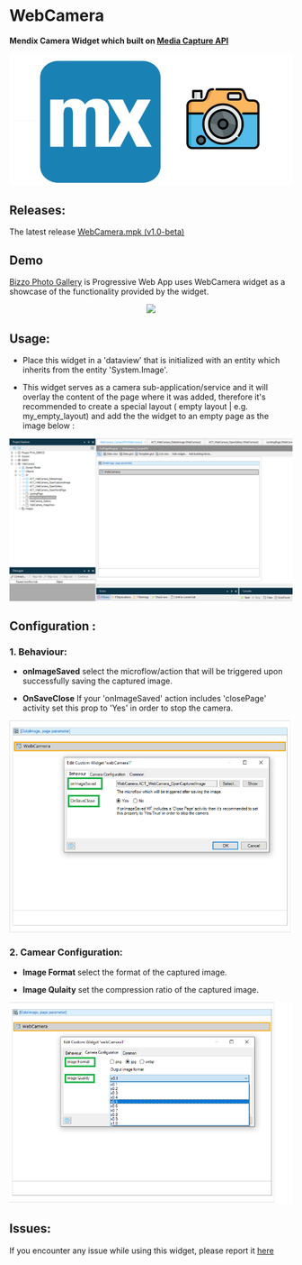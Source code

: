 # WebCamera
**Mendix Camera Widget which built on [Media Capture API](https://developer.mozilla.org/en-US/docs/Web/API/Media_Streams_API)**

<p align="center">
 <img src="/mx-camera.png" />       
</p>

## Releases:
The latest release [WebCamera.mpk (v1.0-beta)](https://github.com/bizzomate/WebCamera/releases)

## Demo
[Bizzo Photo Gallery](https://pwademo2.mxapps.io/) is Progressive Web App uses WebCamera widget as a showcase of the functionality provided by the widget.

<p align="center">
<img src="https://github.com/bizzomate/WebCamera/blob/master/bizzo-photo-gallery.gif?raw=true" width="360px"/>
</p>

## Usage:
* Place this widget in a 'dataview' that is initialized with an entity which inherits from the entity 'System.Image'.

* This widget serves as a camera sub-application/service and it will overlay the content of the page where it was added, therefore it's recommended to create a special layout ( empty layout | e.g. my_empty_layout) and add the the widget to an empty page as the image below : 

<p align="center">
<img src="https://github.com/bizzomate/WebCamera/blob/master/empty_layout.png?raw=true"/>
</p>

## Configuration :

### 1. Behaviour:

* **onImageSaved** select the microflow/action that will be triggered upon successfully saving the captured image.

* **OnSaveClose**  If your 'onImageSaved' action includes 'closePage' activity set this prop to 'Yes' in order to stop the camera.

<p align="center">
<img src="https://github.com/bizzomate/WebCamera/blob/master/behaviour.png?raw=true"/>
</p>


### 2. Camear Configuration:

* **Image Format** select the format of the captured image.

* **Image Qulaity** set the compression ratio of the captured image.

<p align="center">
<img src="https://github.com/bizzomate/WebCamera/blob/master/camera-conf.png?raw=true"/>
</p>

## Issues:
If you encounter any issue while using this widget, please report it [here](https://github.com/bizzomate/WebCamera/issues)

